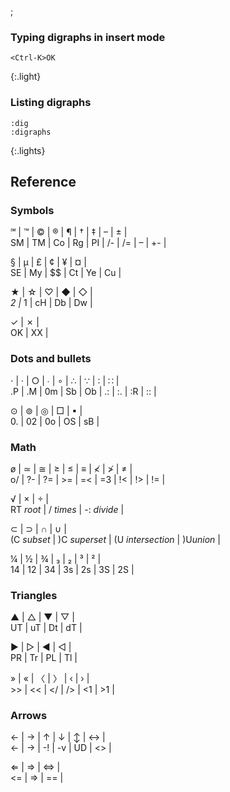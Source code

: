 ;

### Typing digraphs in insert mode

    <Ctrl-K>OK

{:.light}

### Listing digraphs

    :dig
    :digraphs

{:.lights}

Reference
---------

### Symbols

℠ | ™ | © | ® | ¶ | † | ‡ | – | ± |  
SM | TM | Co | Rg | PI | /- | /= | – | +- |

§ | µ | £ | ¢ | ¥ | ¤ |  
SE | My | $$ | Ct | Ye | Cu |

★ | ☆ | ♡ | ◆ | ◇ |  
*2 |* 1 | cH | Db | Dw |

✓ | ✗ |  
OK | XX |

### Dots and bullets

⋅ | · | ○ | ∙ | ∘ | ∴ | ∵ | ∶ | ∷ |  
.P | .M | 0m | Sb | Ob | .: | :. | :R | :: |

⊙ | ⊚ | ◎ | □ | ▪ |  
0. | 02 | 0o | OS | sB |

### Math

ø | ≃ | ≅ | ≥ | ≤ | ≡ | ≮ | ≯ | ≠ |  
o/ | ?- | ?= | &gt;= | =&lt; | =3 | !&lt; | !&gt; | != |

√ | × | ÷ |  
RT *root* | / *times* | -: *divide* |

⊂ | ⊃ | ∩ | ∪ |  
(C *subset* | )C *superset* | (U *intersection* | )U*union* |

¼ | ½ | ¾ | ₃ | ₂ | ³ | ² |  
14 | 12 | 34 | 3s | 2s | 3S | 2S |

### Triangles

▲ | △ | ▼ | ▽ |  
UT | uT | Dt | dT |

▶ | ▷ | ◀ | ◁ |  
PR | Tr | PL | Tl |

» | « | 〈 | 〉 | ‹ | › |  
&gt;&gt; | &lt;&lt; | &lt;/ | /&gt; | &lt;1 | &gt;1 |

### Arrows

← | → | ↑ | ↓ | ↕ | ↔ |  
&lt;- | -&gt; | -! | -v | UD | &lt;&gt; |

⇐ | ⇒ | ⇔ |  
&lt;= | =&gt; | == |
